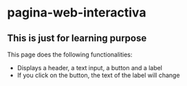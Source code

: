 # pagina-web-interactiva
## This is just for learning purpose
This page does the following functionalities:
* Displays a header, a text input, a button and a label
* If you click on the button, the text of the label will change